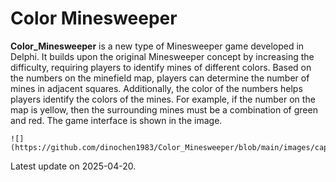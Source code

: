 # Color Minesweeper

**Color\_Minesweeper** is a new type of Minesweeper game developed in Delphi. It builds upon the original Minesweeper concept by increasing the difficulty, requiring players to identify mines of different colors. Based on the numbers on the minefield map, players can determine the number of mines in adjacent squares. Additionally, the color of the numbers helps players identify the colors of the mines. For example, if the number on the map is yellow, then the surrounding mines must be a combination of green and red. The game interface is shown in the image.

```
![](https://github.com/dinochen1983/Color_Minesweeper/blob/main/images/cap_image.jpg)

```

Latest update on 2025-04-20.
